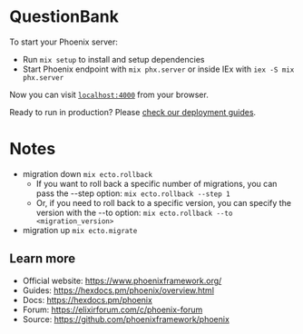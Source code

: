# QuestionBank

To start your Phoenix server:

  * Run `mix setup` to install and setup dependencies
  * Start Phoenix endpoint with `mix phx.server` or inside IEx with `iex -S mix phx.server`

Now you can visit [`localhost:4000`](http://localhost:4000) from your browser.

Ready to run in production? Please [check our deployment guides](https://hexdocs.pm/phoenix/deployment.html).

# Notes
- migration down
 `mix ecto.rollback`
  - If you want to roll back a specific number of migrations, you can pass the --step option: `mix ecto.rollback --step 1`
  - Or, if you need to roll back to a specific version, you can specify the version with the --to option:
  `mix ecto.rollback --to <migration_version>`
 - migration up `mix ecto.migrate
` 

## Learn more

  * Official website: https://www.phoenixframework.org/
  * Guides: https://hexdocs.pm/phoenix/overview.html
  * Docs: https://hexdocs.pm/phoenix
  * Forum: https://elixirforum.com/c/phoenix-forum
  * Source: https://github.com/phoenixframework/phoenix
